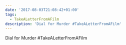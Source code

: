 ```yaml
---
date: '2017-08-03T21:08:42+01:00'
tags:
  - TakeALetterFromAFilm
description: 'Dial for Murder #TakeALetterFromAFilm'
---
```

Dial for Murder #TakeALetterFromAFilm
